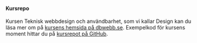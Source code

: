 #### Kursrepo

Kursen Teknisk webbdesign och användbarhet, som vi kallar Design kan du läsa mer om på [kursens hemsida på dbwebb.se](https://dbwebb.se/kurser/design-v2). Exempelkod för kursens moment hittar du på [kursrepot på GitHub](https://github.com/dbwebb-se/design).
